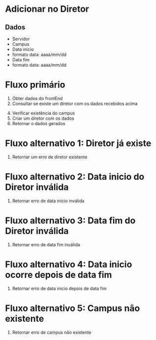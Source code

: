 # Adicionar no Diretor

## Dados
* Servidor
* Campus
* Data inicio
* formato data: aaaa/mm/dd
* Data fim
* formato data: aaaa/mm/dd


# Fluxo primário
1. Obter dados do frontEnd
2. Consultar se existe um diretor com os dados recebidos acima
<!-- 3. Verificar existência do servidor -->
4. Verificar existência do campus
5. Criar um diretor com os dados
6. Retornar o dados gerados

# Fluxo alternativo 1: Diretor já existe
1. Retornar um erro de diretor existente

# Fluxo alternativo 2: Data inicio do Diretor inválida
1. Retornar erro de data inicio inválida

# Fluxo alternativo 3: Data fim do Diretor inválida
1. Retornar erro de data fim inválida

# Fluxo alternativo 4: Data inicio ocorre depois de data fim
1. Retornar erro de data inicio depois de data fim

# Fluxo alternativo 5: Campus não existente
1. Retornar erro de campus não existente

<!-- # Fluxo alternativo 6: Servidor não existente
1. Retornar erro de servidor não existente -->
